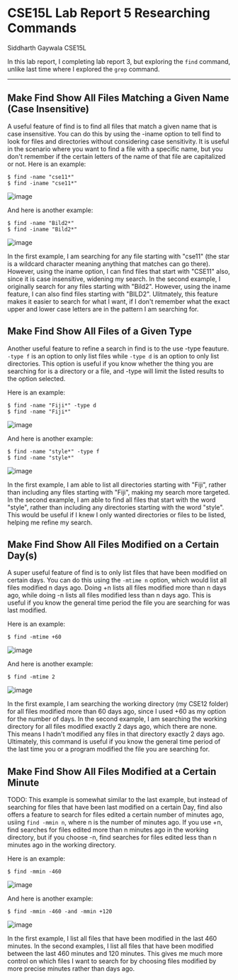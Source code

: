 # CSE15L Lab Report 5 Researching Commands
Siddharth Gaywala
CSE15L

In this lab report, I completing lab report 3, but exploring the `find` command, unlike last time where I explored the `grep` command.

***
## Make Find Show All Files Matching a Given Name (Case Insensitive)
A useful feature of find is to find all files that match a given name that is case insensitive. You can do this by using the -iname option to tell find to look for files and directories without considering case sensitivity. It is useful in the scenario where you want to find a file with a specific name, but you don't remember if the certain letters of the name of that file are capitalized or not. 
Here is an example:
```
$ find -name "cse11*"
$ find -iname "cse11*"
```
![image](https://user-images.githubusercontent.com/122569404/224589769-ecb70603-de0f-4b97-84d6-2032e9659be5.png)


And here is another example:
```
$ find -name "Bild2*"
$ find -iname "Bild2*"
```
![image](https://user-images.githubusercontent.com/122569404/224590124-59b8e098-5828-4498-aaa4-af9c77b63677.png)

In the first example, I am searching for any file starting with "cse11" (the star is a wildcard character meaning anything that matches can go there). However, using the iname option, I can find files that start with "CSE11" also, since it is case insensitive, widening my search. In the second example, I originally search for any files starting with "Bild2". However, using the iname feature, I can also find files starting with "BILD2". Ulitmately, this feature makes it easier to search for what I want, if I don't remember what the exact upper and lower case letters are in the pattern I am searching for.

## Make Find Show All Files of a Given Type
Another useful feature to refine a search in find is to the use -type feauture. `-type f` is an option to only list files while `-type d` is an option to only list directories. This option is useful if you know whether the thing you are searching for is a directory or a file, and -type will limit the listed results to the option selected.

Here is an example:
```
$ find -name "Fiji*" -type d
$ find -name "Fiji*"
```
![image](https://user-images.githubusercontent.com/122569404/224591296-163874e5-56d4-4aa0-9316-91ff903ac16e.png)

And here is another example:
```
$ find -name "style*" -type f
$ find -name "style*"
```
![image](https://user-images.githubusercontent.com/122569404/224591677-640592dd-93a1-49f4-8da0-2d0627a32bda.png)

In the first example, I am able to list all directories starting with "Fiji", rather than including any files starting with "Fiji", making my search more targeted. In the second example, I am able to find all files that start with the word "style", rather than including any directories starting with the word "style". This would be useful if I knew I only wanted directories or files to be listed, helping me refine my search.

## Make Find Show All Files Modified on a Certain Day(s)
A super useful feature of find is to only list files that have been modified on certain days. You can do this using the `-mtime n` option, which would list all files modified n days ago. Doing +n lists all files modified more than n days ago, while doing -n lists all files modified less than n days ago. This is useful if you know the general time period the file you are searching for was last modified.

Here is an example: 
```
$ find -mtime +60
```
![image](https://user-images.githubusercontent.com/122569404/224593920-0f04de46-7274-455e-8e36-02ff9c3f6b4f.png)

And here is another example:
```
$ find -mtime 2
```
![image](https://user-images.githubusercontent.com/122569404/224594085-3445d213-8582-4419-b3bd-d1272d49450d.png)

In the first example, I am searching the working directory (my CSE12 folder) for all files modified more than 60 days ago, since I used +60 as my option for the number of days. In the second example, I am searching the working directory for all files modified exactly 2 days ago, which there are none. This means I hadn't modified any files in that directory exactly 2 days ago. Ultimately, this command is useful if you know the general time period of the last time you or a program modified the file you are searching for.

## Make Find Show All Files Modified at a Certain Minute

TODO: 
This example is somewhat similar to the last example, but instead of searching for files that have been last modified on a certain Day, find also offers a feature to search for files edited a certain number of minutes ago, usiing `find -mmin n`, where n is the number of minutes ago. If you use +n, find searches for files edited more than n minutes ago in the working directory, but if you  choose -n, find searches for files edited less than n minutes ago in the working directory.

Here is an example:
```
$ find -mmin -460
```
![image](https://user-images.githubusercontent.com/122569404/224595707-a3bd86a7-2739-4025-8fe9-071a0bf742f3.png)

And here is another example:
```
$ find -mmin -460 -and -mmin +120
```
![image](https://user-images.githubusercontent.com/122569404/224595773-7c6da969-1bcc-45c0-ba83-028245623d38.png)

In the first example, I list all files that have been modified in the last 460 minutes. In the second examples, I list all files that have been modified between the last 460 minutes and 120 minutes. This gives me much more control on which files I want to search for by choosing files modified by more precise minutes rather than days ago.
